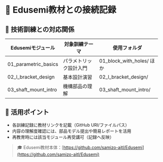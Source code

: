 # 🔗 Edusemi教材との接続記録

## 🧠 技術訓練との対応関係

| Edusemiモジュール           | 対象訓練テーマ         | 使用フォルダ                 |
|-----------------------------|------------------------|------------------------------|
| 01_parametric_basics        | パラメトリック設計入門 | 01_block_with_holes/ ほか     |
| 02_l_bracket_design         | 基本設計演習            | 02_l_bracket_design/         |
| 03_shaft_mount_intro        | 機構部品の理解          | 03_shaft_mount_intro/        |

## 🧩 活用ポイント

- 各訓練記録に教材リンクを記載（GitHub URI/ファイルパス）
- 内容の理解度確認には、部品モデル提出や簡易レポートを活用
- 再教育時には該当モジュール再受講可（記録へ反映）

> 🎓 Edusemi教材本体：[https://github.com/samizo-aitl/Edusemi](https://github.com/samizo-aitl/Edusemi)
